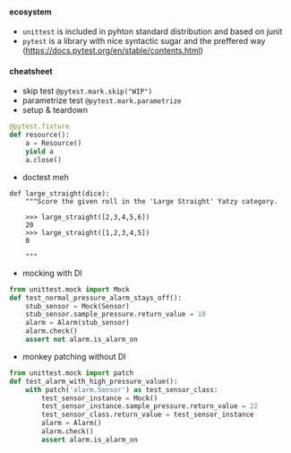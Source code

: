 #### ecosystem
- `unittest` is included in pyhton standard distribution and based on junit
- `pytest` is a library with nice syntactic sugar and the preffered way (https://docs.pytest.org/en/stable/contents.html)

#### cheatsheet
- skip test `@pytest.mark.skip("WIP")`
- parametrize test `@pytest.mark.parametrize`
- setup & teardown 
```python
@pytest.fixture
def resource():
    a = Resource()
    yield a
    a.close()
```
- doctest meh
```
def large_straight(dice):
    """Score the given roll in the 'Large Straight' Yatzy category.

    >>> large_straight([2,3,4,5,6])
    20
    >>> large_straight([1,2,3,4,5])
    0

    """
```
- mocking with DI
```python
from unittest.mock import Mock
def test_normal_pressure_alarm_stays_off():
    stub_sensor = Mock(Sensor)
    stub_sensor.sample_pressure.return_value = 18
    alarm = Alarm(stub_sensor)
    alarm.check()
    assert not alarm.is_alarm_on
```
- monkey patching without DI 
```python
from unittest.mock import patch
def test_alarm_with_high_pressure_value():
    with patch('alarm.Sensor') as test_sensor_class:
        test_sensor_instance = Mock()
        test_sensor_instance.sample_pressure.return_value = 22
        test_sensor_class.return_value = test_sensor_instance
        alarm = Alarm()
        alarm.check()
        assert alarm.is_alarm_on
```






